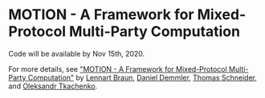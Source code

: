 # MOTION - A Framework for Mixed-Protocol Multi-Party Computation

Code will be available by Nov 15th, 2020.

For more details, see ["MOTION - A Framework for Mixed-Protocol Multi-Party Computation"](https://ia.cr/2020/1137) by [Lennart Braun](https://pure.au.dk/portal/en/persons/lennart-braun(b693a27c-dec3-4e30-a649-101b855e4ef3)/persons/lennart-braun(b693a27c-dec3-4e30-a649-101b855e4ef3).html), [Daniel Demmler](https://www.inf.uni-hamburg.de/inst/ab/snp/team/demmler.html), [Thomas Schneider](https://encrypto.de/schneider), and [Oleksandr Tkachenko](https://encrypto.de/tkachenko).
